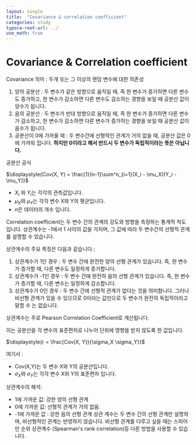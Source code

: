 ```yaml
---
layout: single
title:  "Covariance & correlation coefficient"
categories: study
typora-root-url: ../
use_math: true
---
```


# Covariance & Correlation coefficient

Covariance 의미 : 두개 또는 그 이상의 랜덤 변수에 대한 의존성

1. 양의 공분산 : 두 변수가 같은 방향으로 움직일 때, 즉 한 변수가 증가하면 다른 변수도 증가하고, 한 변수가 감소하면 다른 변수도 감소하는 경향을 보일 때
   공분산 값이 양수가 됩니다.
2. 음의 공분산 : 두 변수가 반대 방향으로 움직일 때, 즉 한 변수가 증가하면 다른 변수가 감소하고, 한 변수가 감소하면 다른 변수가 증가하는 경향을 보일 때
   공분산 값이 음수가 됩니다.
3. 공분산이 0에 가까울 때 : 두 변수간에 선형적인 관계가 거의 없을 때, 공분산 값은 0에 가까워 집니다. **하지만 0이라고 해서 반드시 두 변수가 독립적이라는 뜻은 아닙니다.**

공분산 공식

$\displaystyle{Cov(X, Y) = \frac{1}{n-1}\sum^n_{i=1}(X_i - \mu_X)(Y_i - \mu_Y)}$

- $X_i$ 와 $Y_i$는 각각의 관측값입니다.
- $\mu_X$와 $\mu_Y$는 각각 변수 X와 Y의 평균입니다.
- $n$은 데이터의 개수 입니다.



Correlation coefficient는 두 변수 간의 관계의 강도와 방향을 측정하는 통계적 척도입니다. 상관계수는 -1에서  1 사이의 값을 가지며, 그 값에 따라 두 변수간의 선형적 관계를 설명할 수 있습니다. 



상관계수의 주요 특징은 다음과 같습니다.:

1. 상관계수가 1인 경우 : 두 변수 간에 완전한 양의 선형 관계가 있습니다. 즉, 한 변수가 증가할 때, 다른 변수도 일정하게 증가합니다.
2. 상관계수가 -1인 경우 : 두 변수 간에 완전하 음의 선형 관계가 있습니다. 즉, 한 변수가 증가할 때, 다른 변수는 일정하게 감소합니다.
3. 상관계수가 0인 경우 : 두 변수 간에 선형적 관계가 없다는 것을 의미합니다. 그러나 비선형 관계가 있을 수 있으므로 0이라는 값만으로 두 변수가 완전히 독립적이라고 말할 수 는 없습니다.

상관계수는 주로 Pearson Correlation Coefficient로 계산됩니다.

이는 공분산을 각 변수의 표준편차로 나누어 단위에 영향을 받지 않도록 한 값입니다. 

$\displaystyle{r = \frac{Cov(X, Y)}{\sigma_X \sigma_Y}}$

여기서 :

- Cov(X,Y)는 두 변수 X와 Y의 공분산입니다.
- $\sigma_X$와 $\sigma_Y$는 각각 변수 X와 Y의 표준편차 입니다.

상관계수의 해석:

- 1에 가까운 값: 강한 양의 선형 관계
- 0에 가까운 값: 선형적 관계가 거의 없음.
- -1에 가까운 값 : 강한 음의 선형 관계
  상관 계수는 두 변수 간의 선형 관계만 설명하며, 비선형적인 관계는 반영하지 않습니다. 비선형 관계를 다루고 싶을 때는 스피어만 순위 상관계수 (Spearman's rank correlation)등 다른 방법을 사용할 수 있습니다.